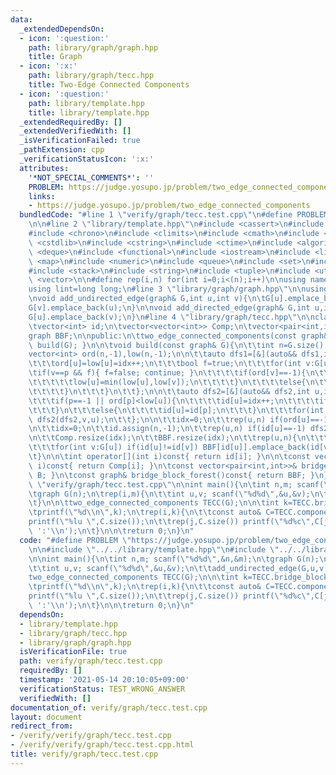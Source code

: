 ```yaml
---
data:
  _extendedDependsOn:
  - icon: ':question:'
    path: library/graph/graph.hpp
    title: Graph
  - icon: ':x:'
    path: library/graph/tecc.hpp
    title: Two-Edge Connected Components
  - icon: ':question:'
    path: library/template.hpp
    title: library/template.hpp
  _extendedRequiredBy: []
  _extendedVerifiedWith: []
  _isVerificationFailed: true
  _pathExtension: cpp
  _verificationStatusIcon: ':x:'
  attributes:
    '*NOT_SPECIAL_COMMENTS*': ''
    PROBLEM: https://judge.yosupo.jp/problem/two_edge_connected_components
    links:
    - https://judge.yosupo.jp/problem/two_edge_connected_components
  bundledCode: "#line 1 \"verify/graph/tecc.test.cpp\"\n#define PROBLEM \"https://judge.yosupo.jp/problem/two_edge_connected_components\"\
    \n\n#line 2 \"library/template.hpp\"\n#include <cassert>\n#include <cctype>\n\
    #include <chrono>\n#include <climits>\n#include <cmath>\n#include <cstdio>\n#include\
    \ <cstdlib>\n#include <cstring>\n#include <ctime>\n#include <algorithm>\n#include\
    \ <deque>\n#include <functional>\n#include <iostream>\n#include <limits>\n#include\
    \ <map>\n#include <numeric>\n#include <queue>\n#include <set>\n#include <sstream>\n\
    #include <stack>\n#include <string>\n#include <tuple>\n#include <utility>\n#include\
    \ <vector>\n\n#define rep(i,n) for(int i=0;i<(n);i++)\n\nusing namespace std;\n\
    using lint=long long;\n#line 3 \"library/graph/graph.hpp\"\n\nusing graph=vector<vector<int>>;\n\
    \nvoid add_undirected_edge(graph& G,int u,int v){\n\tG[u].emplace_back(v);\n\t\
    G[v].emplace_back(u);\n}\n\nvoid add_directed_edge(graph& G,int u,int v){\n\t\
    G[u].emplace_back(v);\n}\n#line 4 \"library/graph/tecc.hpp\"\n\nclass two_edge_connected_components{\n\
    \tvector<int> id;\n\tvector<vector<int>> Comp;\n\tvector<pair<int,int>> B;\n\t\
    graph BBF;\n\npublic:\n\ttwo_edge_connected_components(const graph& G=graph()){\
    \ build(G); }\n\n\tvoid build(const graph& G){\n\t\tint n=G.size(),idx;\n\t\t\
    vector<int> ord(n,-1),low(n,-1);\n\n\t\tauto dfs1=[&](auto&& dfs1,int u,int p)->void{\n\
    \t\t\tord[u]=low[u]=idx++;\n\t\t\tbool f=true;\n\t\t\tfor(int v:G[u]){\n\t\t\t\
    \tif(v==p && f){ f=false; continue; }\n\t\t\t\tif(ord[v]==-1){\n\t\t\t\t\tdfs1(dfs1,v,u);\n\
    \t\t\t\t\tlow[u]=min(low[u],low[v]);\n\t\t\t\t}\n\t\t\t\telse{\n\t\t\t\t\tlow[u]=min(low[u],ord[v]);\n\
    \t\t\t\t}\n\t\t\t}\n\t\t};\n\n\t\tauto dfs2=[&](auto&& dfs2,int u,int p)->void{\n\
    \t\t\tif(p==-1 || ord[p]<low[u]){\n\t\t\t\tid[u]=idx++;\n\t\t\t\tif(p!=-1) B.emplace_back(minmax(p,u));\n\
    \t\t\t}\n\t\t\telse{\n\t\t\t\tid[u]=id[p];\n\t\t\t}\n\t\t\tfor(int v:G[u]) if(id[v]==-1)\
    \ dfs2(dfs2,v,u);\n\t\t};\n\n\t\tidx=0;\n\t\trep(u,n) if(ord[u]==-1) dfs1(dfs1,u,-1);\n\
    \n\t\tidx=0;\n\t\tid.assign(n,-1);\n\t\trep(u,n) if(id[u]==-1) dfs2(dfs2,u,-1);\n\
    \n\t\tComp.resize(idx);\n\t\tBBF.resize(idx);\n\t\trep(u,n){\n\t\t\tComp[id[u]].emplace_back(u);\n\
    \t\t\tfor(int v:G[u]) if(id[u]!=id[v]) BBF[id[u]].emplace_back(id[v]);\n\t\t}\n\
    \t}\n\n\tint operator[](int i)const{ return id[i]; }\n\n\tconst vector<int>& component(int\
    \ i)const{ return Comp[i]; }\n\tconst vector<pair<int,int>>& bridges()const{ return\
    \ B; }\n\tconst graph& bridge_block_forest()const{ return BBF; }\n};\n#line 5\
    \ \"verify/graph/tecc.test.cpp\"\n\nint main(){\n\tint n,m; scanf(\"%d%d\",&n,&m);\n\
    \tgraph G(n);\n\trep(i,m){\n\t\tint u,v; scanf(\"%d%d\",&u,&v);\n\t\tadd_undirected_edge(G,u,v);\n\
    \t}\n\n\ttwo_edge_connected_components TECC(G);\n\n\tint k=TECC.bridge_block_tree().size();\n\
    \tprintf(\"%d\\n\",k);\n\trep(i,k){\n\t\tconst auto& C=TECC.component(i);\n\t\t\
    printf(\"%lu \",C.size());\n\t\trep(j,C.size()) printf(\"%d%c\",C[j],j+1<C.size()?'\
    \ ':'\\n');\n\t}\n\n\treturn 0;\n}\n"
  code: "#define PROBLEM \"https://judge.yosupo.jp/problem/two_edge_connected_components\"\
    \n\n#include \"../../library/template.hpp\"\n#include \"../../library/graph/tecc.hpp\"\
    \n\nint main(){\n\tint n,m; scanf(\"%d%d\",&n,&m);\n\tgraph G(n);\n\trep(i,m){\n\
    \t\tint u,v; scanf(\"%d%d\",&u,&v);\n\t\tadd_undirected_edge(G,u,v);\n\t}\n\n\t\
    two_edge_connected_components TECC(G);\n\n\tint k=TECC.bridge_block_tree().size();\n\
    \tprintf(\"%d\\n\",k);\n\trep(i,k){\n\t\tconst auto& C=TECC.component(i);\n\t\t\
    printf(\"%lu \",C.size());\n\t\trep(j,C.size()) printf(\"%d%c\",C[j],j+1<C.size()?'\
    \ ':'\\n');\n\t}\n\n\treturn 0;\n}\n"
  dependsOn:
  - library/template.hpp
  - library/graph/tecc.hpp
  - library/graph/graph.hpp
  isVerificationFile: true
  path: verify/graph/tecc.test.cpp
  requiredBy: []
  timestamp: '2021-05-14 20:10:05+09:00'
  verificationStatus: TEST_WRONG_ANSWER
  verifiedWith: []
documentation_of: verify/graph/tecc.test.cpp
layout: document
redirect_from:
- /verify/verify/graph/tecc.test.cpp
- /verify/verify/graph/tecc.test.cpp.html
title: verify/graph/tecc.test.cpp
---
```

